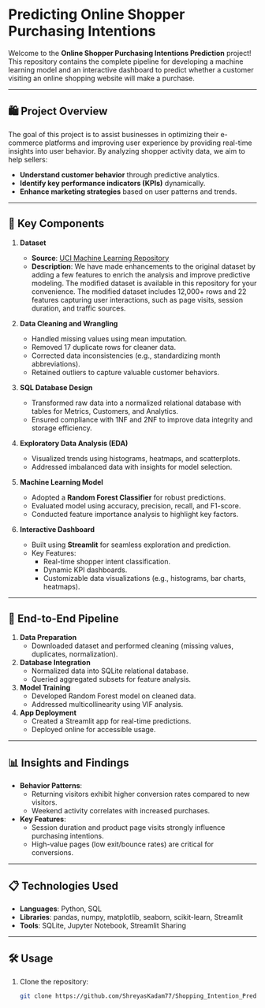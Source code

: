 # Predicting Online Shopper Purchasing Intentions

Welcome to the **Online Shopper Purchasing Intentions Prediction** project! This repository contains the complete pipeline for developing a machine learning model and an interactive dashboard to predict whether a customer visiting an online shopping website will make a purchase.

---

## 🛍️ **Project Overview**

The goal of this project is to assist businesses in optimizing their e-commerce platforms and improving user experience by providing real-time insights into user behavior. By analyzing shopper activity data, we aim to help sellers:

- **Understand customer behavior** through predictive analytics.
- **Identify key performance indicators (KPIs)** dynamically.
- **Enhance marketing strategies** based on user patterns and trends.

---

## 📂 **Key Components**

1. **Dataset**  
   - **Source**: [UCI Machine Learning Repository](https://archive.ics.uci.edu/dataset/468/online+shoppers+purchasing+intention+dataset)  
   - **Description**: We have made enhancements to the original dataset by adding a few features to enrich the analysis and improve predictive modeling. The modified dataset is available in this repository for your convenience. The modified dataset includes 12,000+ rows and 22 features capturing user interactions, such as page visits, session duration, and traffic sources.

2. **Data Cleaning and Wrangling**
   - Handled missing values using mean imputation.
   - Removed 17 duplicate rows for cleaner data.
   - Corrected data inconsistencies (e.g., standardizing month abbreviations).
   - Retained outliers to capture valuable customer behaviors.

3. **SQL Database Design**
   - Transformed raw data into a normalized relational database with tables for Metrics, Customers, and Analytics.
   - Ensured compliance with 1NF and 2NF to improve data integrity and storage efficiency.

4. **Exploratory Data Analysis (EDA)**
   - Visualized trends using histograms, heatmaps, and scatterplots.
   - Addressed imbalanced data with insights for model selection.

5. **Machine Learning Model**
   - Adopted a **Random Forest Classifier** for robust predictions.
   - Evaluated model using accuracy, precision, recall, and F1-score.
   - Conducted feature importance analysis to highlight key factors.

6. **Interactive Dashboard**
   - Built using **Streamlit** for seamless exploration and prediction.
   - Key Features:
     - Real-time shopper intent classification.
     - Dynamic KPI dashboards.
     - Customizable data visualizations (e.g., histograms, bar charts, heatmaps).

---

## 🚀 **End-to-End Pipeline**

1. **Data Preparation**
   - Downloaded dataset and performed cleaning (missing values, duplicates, normalization).
2. **Database Integration**
   - Normalized data into SQLite relational database.
   - Queried aggregated subsets for feature analysis.
3. **Model Training**
   - Developed Random Forest model on cleaned data.
   - Addressed multicollinearity using VIF analysis.
4. **App Deployment**
   - Created a Streamlit app for real-time predictions.
   - Deployed online for accessible usage.

---

## 📊 **Insights and Findings**

- **Behavior Patterns**:
  - Returning visitors exhibit higher conversion rates compared to new visitors.
  - Weekend activity correlates with increased purchases.
- **Key Features**:
  - Session duration and product page visits strongly influence purchasing intentions.
  - High-value pages (low exit/bounce rates) are critical for conversions.

---

## 📋 **Technologies Used**

- **Languages**: Python, SQL
- **Libraries**: pandas, numpy, matplotlib, seaborn, scikit-learn, Streamlit
- **Tools**: SQLite, Jupyter Notebook, Streamlit Sharing

---

## 🛠️ **Usage**

1. Clone the repository:
   ```bash
   git clone https://github.com/ShreyasKadam77/Shopping_Intention_Predictor

